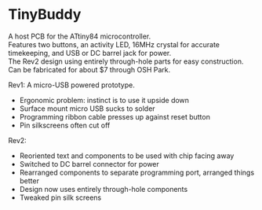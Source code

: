 TinyBuddy
=========

A host PCB for the ATtiny84 microcontroller.  
Features two buttons, an activity LED, 16MHz crystal for accurate timekeeping, and USB or DC barrel jack for power.  
The Rev2 design using entirely through-hole parts for easy construction.  
Can be fabricated for about $7 through OSH Park.


Rev1: A micro-USB powered prototype.

- Ergonomic problem: instinct is to use it upside down
- Surface mount micro USB sucks to solder
- Programming ribbon cable presses up against reset button
- Pin silkscreens often cut off

Rev2:

- Reoriented text and components to be used with chip facing away
- Switched to DC barrel connector for power
- Rearranged components to separate programming port, arranged things
better
- Design now uses entirely through-hole components
- Tweaked pin silk screens
